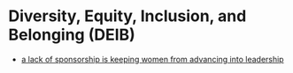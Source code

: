 # Diversity, Equity, Inclusion, and Belonging (DEIB)

- [a lack of sponsorship is keeping women from advancing into leadership](https://hbr.org/2019/08/a-lack-of-sponsorship-is-keeping-women-from-advancing-into-leadership)
